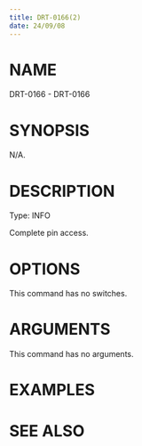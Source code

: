 ```yaml
---
title: DRT-0166(2)
date: 24/09/08
---
```


# NAME

DRT-0166 - DRT-0166

# SYNOPSIS

N/A.

# DESCRIPTION

Type: INFO

Complete pin access.

# OPTIONS

This command has no switches.

# ARGUMENTS

This command has no arguments.

# EXAMPLES

# SEE ALSO
